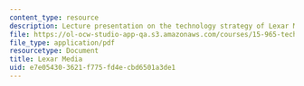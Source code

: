 ```yaml
---
content_type: resource
description: Lecture presentation on the technology strategy of Lexar Media.
file: https://ol-ocw-studio-app-qa.s3.amazonaws.com/courses/15-965-technology-strategy-for-system-design-and-management-spring-2009/e7e054303621f775fd4ecbd6501a3de1_MIT15_965S09_Lec05.pdf
file_type: application/pdf
resourcetype: Document
title: Lexar Media
uid: e7e05430-3621-f775-fd4e-cbd6501a3de1
---
```

